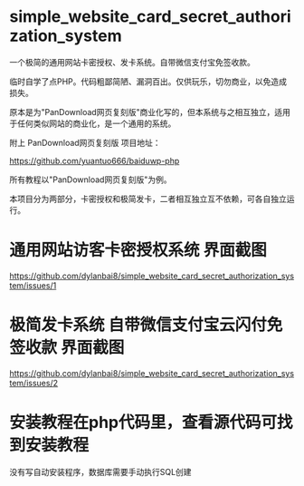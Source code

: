 # simple_website_card_secret_authorization_system
一个极简的通用网站卡密授权、发卡系统。自带微信支付宝免签收款。

临时自学了点PHP。代码粗鄙简陋、漏洞百出。仅供玩乐，切勿商业，以免造成损失。

原本是为"PanDownload网页复刻版"商业化写的，但本系统与之相互独立，适用于任何类似网站的商业化，是一个通用的系统。

附上 PanDownload网页复刻版 项目地址：

https://github.com/yuantuo666/baiduwp-php

所有教程以"PanDownload网页复刻版"为例。

本项目分为两部分，卡密授权和极简发卡，二者相互独立互不依赖，可各自独立运行。

# 通用网站访客卡密授权系统 界面截图

https://github.com/dylanbai8/simple_website_card_secret_authorization_system/issues/1

# 极简发卡系统 自带微信支付宝云闪付免签收款 界面截图

https://github.com/dylanbai8/simple_website_card_secret_authorization_system/issues/2

# 安装教程在php代码里，查看源代码可找到安装教程

没有写自动安装程序，数据库需要手动执行SQL创建
